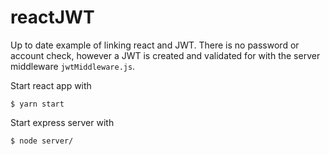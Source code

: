 # reactJWT
Up to date example of linking react and JWT. There is no password or account check, however a JWT is created and validated for with the server middleware `jwtMiddleware.js`.

Start react app with
```
$ yarn start
```

Start express server with
```
$ node server/
```
